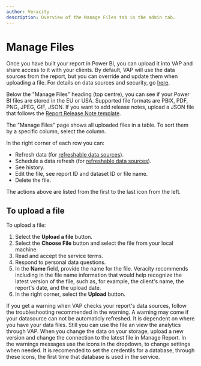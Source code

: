 ```yaml
---
author: Veracity
description: Overview of the Manage Files tab in the admin tab.
---
```


# Manage Files

Once you have built your report in Power BI, you can upload it into VAP and share access to it with your clients. By default, VAP will use the data sources from the report, but you can override and update them when uploading a file. For details on data sources and security, go [here](../vap.md#data).

Below the "Manage Files" heading (top centre), you can see if your Power BI files are stored in the EU or USA.
Supported file formats are PBIX, PDF, PNG, JPEG, GIF, JSON. If you want to add release notes, upload a JSON file that follows the [Report Release Note template](configure.md).

The "Manage Files" page shows all uploaded files in a table. To sort them by a specific column, select the column. 

In the right corner of each row you can:
* Refresh data (for [refreshable data sources](../data.md)).
* Schedule a data refresh (for [refreshable data sources](../data.md)).
* See history.
* Edit the file, see report ID and dataset ID or file name.
* Delete the file.

The actions above are listed from the first to the last icon from the left.

## To upload a file

To upload a file:
1. Select the **Upload a file** button.
2. Select the **Choose File** button and select the file from your local machine.
3. Read and accept the service terms.
4. Respond to personal data questions.
5. In the **Name** field, provide the name for the file. Veracity recommends including in the file name information that would help recognize the latest version of the file, such as, for example, the client's name, the report's date, and the upload date.
6. In the right corner, select the **Upload** button.

If you get a warning when VAP checks your report's data sources, follow the troubleshooting recommended in the warning. A warning may come if your datasource can not be automaticly refreshed. It is dependent on where you have your data files. Still you can use the file an view the analytics through VAP. When you change the data on your storage, upload a new version and change the connection to the latest file in Manage Report.
In the warnings messages use the icons in the dropdown, to change settings when needed. It is recomended to set the credentils for a database, through these icons, the first time that database is used in the service.

